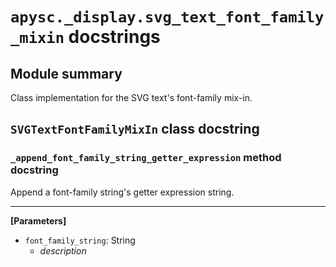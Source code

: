 # `apysc._display.svg_text_font_family_mixin` docstrings

## Module summary

Class implementation for the SVG text's font-family mix-in.

## `SVGTextFontFamilyMixIn` class docstring

### `_append_font_family_string_getter_expression` method docstring

Append a font-family string's getter expression string.<hr>

**[Parameters]**

- `font_family_string`: String
  - _description_